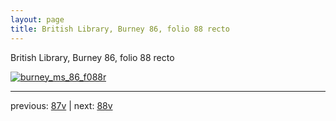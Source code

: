 ```yaml
---
layout: page
title: British Library, Burney 86, folio 88 recto
---
```


British Library, Burney 86, folio 88 recto

[![burney_ms_86_f088r](http://www.homermultitext.org/iipsrv?IIIF=/project/homer/pyramidal/deepzoom/bl/burney86imgs/v1/burney_ms_86_f088r.tif/full/800,/0/default.jpg)](http://www.homermultitext.org/ict2/?urn=urn:cite2:bl:burney86imgs.v1:burney_ms_86_f088r) 

---

previous:  [87v](../87v/) | next: [88v](../88v/)